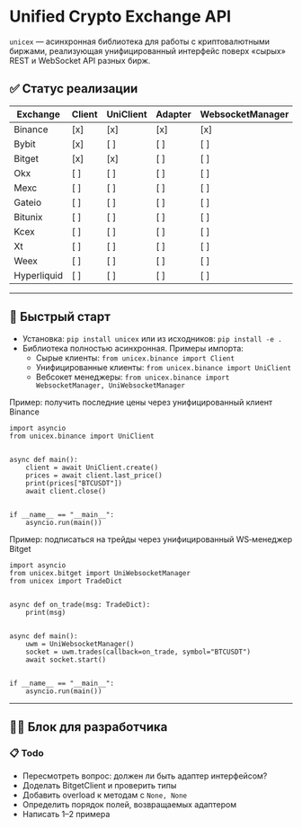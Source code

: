 # Unified Crypto Exchange API

`unicex` — асинхронная библиотека для работы с криптовалютными биржами, реализующая унифицированный интерфейс поверх «сырых» REST и WebSocket API разных бирж.

## ✅ Статус реализации

| Exchange    | Client | UniClient | Adapter | WebsocketManager | UniWebsocketManager | UserWebsocket |
|-------------|--------|-----------|---------|------------------|---------------------|---------------|
| Binance     | [x]    | [x]       | [x]     | [x]              | [x]                 | [x]           |
| Bybit       | [x]    | [ ]       | [ ]     | [ ]              | [ ]                 | [ ]           |
| Bitget      | [x]    | [x]       | [ ]     | [ ]              | [ ]                 | [ ]           |
| Okx         | [ ]    | [ ]       | [ ]     | [ ]              | [ ]                 | [ ]           |
| Mexc        | [ ]    | [ ]       | [ ]     | [ ]              | [ ]                 | [ ]           |
| Gateio      | [ ]    | [ ]       | [ ]     | [ ]              | [ ]                 | [ ]           |
| Bitunix     | [ ]    | [ ]       | [ ]     | [ ]              | [ ]                 | [ ]           |
| Kcex        | [ ]    | [ ]       | [ ]     | [ ]              | [ ]                 | [ ]           |
| Xt          | [ ]    | [ ]       | [ ]     | [ ]              | [ ]                 | [ ]           |
| Weex        | [ ]    | [ ]       | [ ]     | [ ]              | [ ]                 | [ ]           |
| Hyperliquid | [ ]    | [ ]       | [ ]     | [ ]              | [ ]                 | [ ]           |

---

## 🚀 Быстрый старт

- Установка: `pip install unicex` или из исходников: `pip install -e .`
- Библиотека полностью асинхронная. Примеры импорта:
  - Сырые клиенты: `from unicex.binance import Client`
  - Унифицированные клиенты: `from unicex.binance import UniClient`
  - Вебсокет менеджеры: `from unicex.binance import WebsocketManager, UniWebsocketManager`

Пример: получить последние цены через унифицированный клиент Binance

```
import asyncio
from unicex.binance import UniClient


async def main():
    client = await UniClient.create()
    prices = await client.last_price()
    print(prices["BTCUSDT"])
    await client.close()


if __name__ == "__main__":
    asyncio.run(main())
```

Пример: подписаться на трейды через унифицированный WS‑менеджер Bitget

```
import asyncio
from unicex.bitget import UniWebsocketManager
from unicex import TradeDict


async def on_trade(msg: TradeDict):
    print(msg)


async def main():
    uwm = UniWebsocketManager()
    socket = uwm.trades(callback=on_trade, symbol="BTCUSDT")
    await socket.start()


if __name__ == "__main__":
    asyncio.run(main())
```

---

## 🧑‍💻 Блок для разработчика

### 📋 Todo
- Пересмотреть вопрос: должен ли быть адаптер интерфейсом?
- Доделать BitgetClient и проверить типы
- Добавить overload к методам с `None, None`
- Определить порядок полей, возвращаемых адаптером
- Написать 1–2 примера
